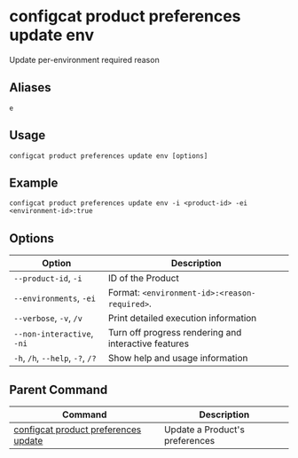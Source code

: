 # configcat product preferences update env
Update per-environment required reason
## Aliases
`e`
## Usage
```
configcat product preferences update env [options]
```
## Example
```
configcat product preferences update env -i <product-id> -ei <environment-id>:true
```
## Options
| Option | Description |
| ------ | ----------- |
| `--product-id`, `-i` | ID of the Product |
| `--environments`, `-ei` | Format: `<environment-id>:<reason-required>`. |
| `--verbose`, `-v`, `/v` | Print detailed execution information |
| `--non-interactive`, `-ni` | Turn off progress rendering and interactive features |
| `-h`, `/h`, `--help`, `-?`, `/?` | Show help and usage information |
## Parent Command
| Command | Description |
| ------ | ----------- |
| [configcat product preferences update](configcat-product-preferences-update.md) | Update a Product's preferences |
